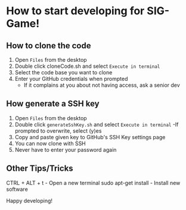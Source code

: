 # How to start developing for SIG-Game!

## How to clone the code
1. Open `Files` from the desktop
2. Double click  cloneCode.sh and select `Execute in terminal`
3. Select the code base you want to clone
3. Enter your GitHub credentials when prompted
	- If it complains at you about not having access, ask a senior dev

## How generate a SSH key
1. Open `Files` from the desktop
2. Double click `generateSshKey.sh` and select `Execute in terminal`
	-If prompted to overwrite, select (y)es
3. Copy and paste given key to GitHub's SSH Key settings page
4. You can now clone with SSH
5. Never have to enter your password again

## Other Tips/Tricks
CTRL + ALT + t                    -    Open a new terminal
sudo apt-get install <package>    -    Install new software


Happy developing!
